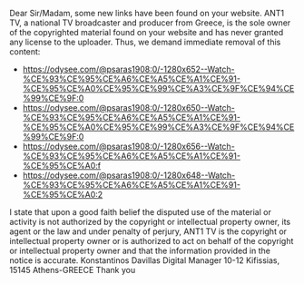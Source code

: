 Dear Sir/Madam, some new links have been found on your website. 
ANT1 TV, a national TV broadcaster and producer from Greece, is the sole owner of the copyrighted material found on your website 
and has never granted any license to the uploader. 
Thus, we demand immediate removal of this content: 

- https://odysee.com/@psaras1908:0/-1280x652--Watch-%CE%93%CE%95%CE%A6%CE%A5%CE%A1%CE%91-%CE%95%CE%A0%CE%95%CE%99%CE%A3%CE%9F%CE%94%CE%99%CE%9F:0 
- https://odysee.com/@psaras1908:0/-1280x650--Watch-%CE%93%CE%95%CE%A6%CE%A5%CE%A1%CE%91-%CE%95%CE%A0%CE%95%CE%99%CE%A3%CE%9F%CE%94%CE%99%CE%9F:0 
- https://odysee.com/@psaras1908:0/-1280x656--Watch-%CE%93%CE%95%CE%A6%CE%A5%CE%A1%CE%91-%CE%95%CE%A0:f 
- https://odysee.com/@psaras1908:0/-1280x648--Watch-%CE%93%CE%95%CE%A6%CE%A5%CE%A1%CE%91-%CE%95%CE%A0:2 

I state that upon a good faith belief the disputed use of the material or activity is not authorized by 
the copyright or intellectual property owner, its agent or the law and under penalty of perjury, 
ANT1 TV is the copyright or intellectual property owner or is authorized to act on behalf of the copyright or 
intellectual property owner and that the information provided in the notice is accurate. 
Konstantinos Davillas Digital Manager 10-12 Kifissias, 15145 Athens-GREECE Thank you 
